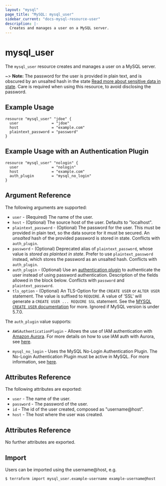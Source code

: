 ```yaml
---
layout: "mysql"
page_title: "MySQL: mysql_user"
sidebar_current: "docs-mysql-resource-user"
description: |-
  Creates and manages a user on a MySQL server.
---
```


# mysql\_user

The ``mysql_user`` resource creates and manages a user on a MySQL
server.

~> **Note:** The password for the user is provided in plain text, and is
obscured by an unsalted hash in the state
[Read more about sensitive data in state](/docs/state/sensitive-data.html).
Care is required when using this resource, to avoid disclosing the password.

## Example Usage

```hcl
resource "mysql_user" "jdoe" {
  user               = "jdoe"
  host               = "example.com"
  plaintext_password = "password"
}
```

## Example Usage with an Authentication Plugin

```hcl
resource "mysql_user" "nologin" {
  user               = "nologin"
  host               = "example.com"
  auth_plugin        = "mysql_no_login"
}
```

## Argument Reference

The following arguments are supported:

* `user` - (Required) The name of the user.
* `host` - (Optional) The source host of the user. Defaults to "localhost".
* `plaintext_password` - (Optional) The password for the user. This must be provided in plain text, so the data source for it must be secured. An _unsalted_ hash of the provided password is stored in state. Conflicts with `auth_plugin`.
* `password` - (Optional) Deprecated alias of `plaintext_password`, whose value is *stored as plaintext in state*. Prefer to use `plaintext_password` instead, which stores the password as an unsalted hash. Conflicts with `auth_plugin`.
* `auth_plugin` - (Optional) Use an [authentication plugin][ref-auth-plugins] to authenticate the user instead of using password authentication.  Description of the fields allowed in the block below. Conflicts with `password` and `plaintext_password`.  
* `tls_option` - (Optional) An TLS-Option for the `CREATE USER` or `ALTER USER` statement. The value is suffixed to `REQUIRE`. A value of 'SSL' will generate a `CREATE USER ... REQUIRE SSL` statement. See the [MYSQL `CREATE USER` documentation](https://dev.mysql.com/doc/refman/5.7/en/create-user.html) for more. Ignored if MySQL version is under 5.7.0.

[ref-auth-plugins]: https://dev.mysql.com/doc/refman/5.7/en/authentication-plugins.html

The `auth_plugin` value supports:

* `AWSAuthenticationPlugin` - Allows the use of IAM authentication with [Amazon
  Aurora][ref-amazon-aurora]. For more details on how to use IAM auth with
  Aurora, see [here][ref-aurora-using-iam].

[ref-amazon-aurora]: https://aws.amazon.com/rds/aurora/
[ref-aurora-using-iam]: https://docs.aws.amazon.com/AmazonRDS/latest/UserGuide/UsingWithRDS.IAMDBAuth.html#UsingWithRDS.IAMDBAuth.Creating

* `mysql_no_login` - Uses the MySQL No-Login Authentication Plugin. The
  No-Login Authentication Plugin must be active in MySQL. For more information,
  see [here][ref-mysql-no-login].

[ref-mysql-no-login]: https://dev.mysql.com/doc/refman/5.7/en/no-login-pluggable-authentication.html

## Attributes Reference

The following attributes are exported:

* `user` - The name of the user.
* `password` - The password of the user.
* `id` - The id of the user created, composed as "username@host".
* `host` - The host where the user was created.

## Attributes Reference

No further attributes are exported.

## Import

Users can be imported using the username@host, e.g.

```
$ terraform import mysql_user.example-username example-username@host
```
